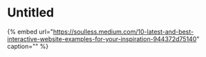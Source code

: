 # Untitled

{% embed url="https://soulless.medium.com/10-latest-and-best-interactive-website-examples-for-your-inspiration-944372d75140" caption="" %}

